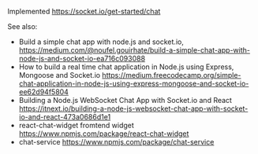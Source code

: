 Implemented https://socket.io/get-started/chat

See also:

 * Build a simple chat app with node.js and socket.io, https://medium.com/@noufel.gouirhate/build-a-simple-chat-app-with-node-js-and-socket-io-ea716c093088
 * How to build a real time chat application in Node.js using Express, Mongoose and Socket.io https://medium.freecodecamp.org/simple-chat-application-in-node-js-using-express-mongoose-and-socket-io-ee62d94f5804
 * Building a Node.js WebSocket Chat App with Socket.io and React https://itnext.io/building-a-node-js-websocket-chat-app-with-socket-io-and-react-473a0686d1e1
 * react-chat-widget fromtend widget https://www.npmjs.com/package/react-chat-widget
 * chat-service https://www.npmjs.com/package/chat-service
